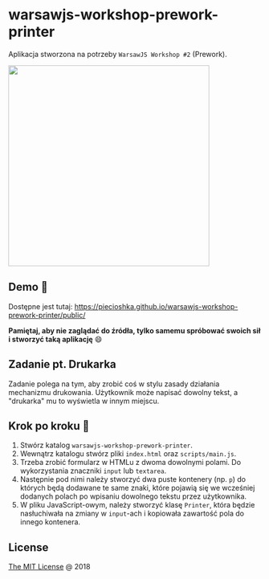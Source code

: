 # warsawjs-workshop-prework-printer

Aplikacja stworzona na potrzeby `WarsawJS Workshop #2` (Prework).

<img src="https://warsawjs.com/static/images/logos/logo-warsawjs.svg" width="400" alt=""/>

## Demo :tada:

Dostępne jest tutaj: <https://piecioshka.github.io/warsawjs-workshop-prework-printer/public/>

**Pamiętaj, aby nie zaglądać do źródła, tylko samemu spróbować swoich sił
i stworzyć taką aplikację** :smile:

## Zadanie pt. Drukarka

Zadanie polega na tym, aby zrobić coś w stylu zasady działania mechanizmu
drukowania. Użytkownik może napisać dowolny tekst, a "drukarka" mu to
wyświetla w innym miejscu.

## Krok po kroku 👣

1. Stwórz katalog `warsawjs-workshop-prework-printer`.
2. Wewnątrz katalogu stwórz pliki `index.html` oraz `scripts/main.js`.
3. Trzeba zrobić formularz w HTMLu z dwoma dowolnymi polami.
    Do wykorzystania znaczniki `input` lub `textarea`.
4. Następnie pod nimi należy stworzyć dwa puste kontenery (np. `p`)
    do których będą dodawane te same znaki, które pojawią się we wcześniej
    dodanych polach po wpisaniu dowolnego tekstu przez użytkownika.
5. W pliku JavaScript-owym, należy stworzyć klasę `Printer`, która będzie
    nasłuchiwała na zmiany w `input`-ach i kopiowała zawartość pola
    do innego kontenera.

## License

[The MIT License](http://piecioshka.mit-license.org) @ 2018
